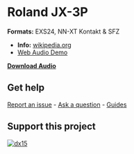 
# Roland JX-3P 

**Formats:** EXS24, NN-XT Kontakt & SFZ
-    **Info:** [wikipedia.org](https://en.wikipedia.org/wiki/Roland_JX-3P)
- [Web Audio Demo](https://www.modularsamples.com/Demos/demos/jx3p.html)

**[Download Audio](https://github.com/publicsamples/Roland-JX-3P/releases/tag/1.0)**

## **Get help**

[Report an issue](https://github.com/publicsamples/home/issues) - [Ask a question](https://github.com/publicsamples/home/discussions) - [Guides](https://github.com/publicsamples/home/wiki)

## **Support this project**

[
![dx15](https://www.modularsamples.com/img/msdx.png)
](https://www.modularsamples.com/dx-15-for-kontakt/)

